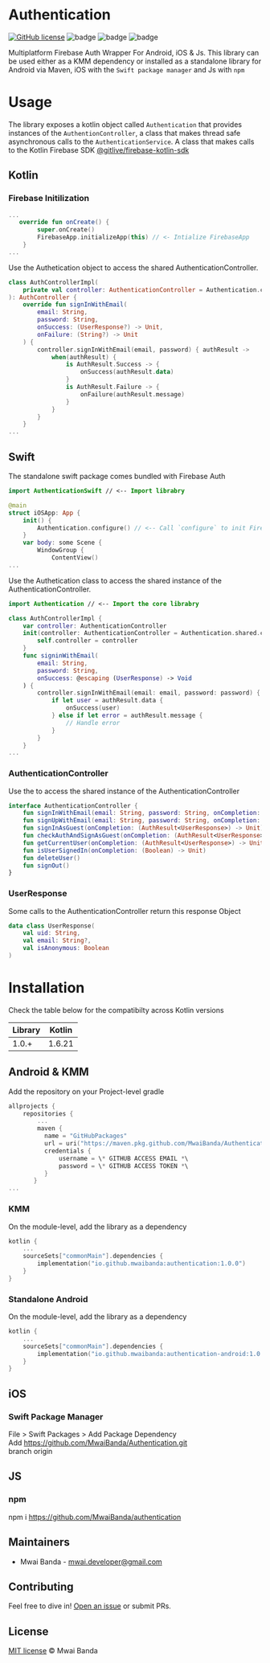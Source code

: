 # Authentication

[![GitHub license](https://img.shields.io/badge/license-MIT-blue.svg)](https://github.com/joffrey-bion/krossbow/blob/main/LICENSE)
![badge][badge-android]
![badge][badge-ios]
![badge][badge-js]


Multiplatform Firebase Auth Wrapper For Android, iOS & Js. This library can be used either as a KMM dependency or installed as a standalone library for Android via Maven, iOS with the `Swift package manager` and Js with `npm`

# Usage
The library exposes a kotlin object called `Authentication` that provides instances of the `AuthentionController`, a class that makes thread safe asynchronous calls to the `AuthenticationService`. A class that makes calls to the Kotlin Firebase SDK [@gitlive/firebase-kotlin-sdk](https://github.com/GitLiveApp/firebase-kotlin-sdk)
## Kotlin
### Firebase Initilization
```kotlin
...
   override fun onCreate() {
        super.onCreate()
        FirebaseApp.initializeApp(this) // <- Intialize FirebaseApp
    }
...
```

Use the Authetication object to access the shared AuthenticationController.
```kotlin
class AuthControllerImpl(
    private val controller: AuthenticationController = Authentication.controller
): AuthController {
    override fun signInWithEmail(
        email: String,
        password: String,
        onSuccess: (UserResponse?) -> Unit,
        onFailure: (String?) -> Unit
    ) {
        controller.signInWithEmail(email, password) { authResult ->
            when(authResult) {
                is AuthResult.Success -> {
                    onSuccess(authResult.data)
                }
                is AuthResult.Failure -> {
                    onFailure(authResult.message)
                }
            }
        }
    }
...
```

## Swift
The standalone swift package comes bundled with Firebase Auth 
```swift
import AuthenticationSwift // <-- Import librabry

@main
struct iOSApp: App {
    init() {
        Authentication.configure() // <-- Call `configure` to init FirebaseApp
    }
    var body: some Scene {
        WindowGroup {
            ContentView()
...
```
Use the Authetication class to access the shared instance of the AuthenticationController.
```swift
import Authentication // <-- Import the core librabry

class AuthControllerImpl {
    var controller: AuthenticationController
    init(controller: AuthenticationController = Authentication.shared.controller) {
        self.controller = controller
    }
    func signinWithEmail(
        email: String,
        password: String,
        onSuccess: @escaping (UserResponse) -> Void
    ) {
        controller.signInWithEmail(email: email, password: password) { authResult in
            if let user = authResult.data {
                onSuccess(user)
            } else if let error = authResult.message {
                // Handle error
            }
        }
    }
...
```

### AuthenticationController
Use the to access the shared instance of the AuthenticationController
```kotlin
interface AuthenticationController {
    fun signInWithEmail(email: String, password: String, onCompletion: (AuthResult<UserResponse>) -> Unit)
    fun signUpWithEmail(email: String, password: String, onCompletion: (AuthResult<UserResponse>) -> Unit)
    fun signInAsGuest(onCompletion: (AuthResult<UserResponse>) -> Unit)
    fun checkAuthAndSignAsGuest(onCompletion: (AuthResult<UserResponse>) -> Unit)
    fun getCurrentUser(onCompletion: (AuthResult<UserResponse>) -> Unit)
    fun isUserSignedIn(onCompletion: (Boolean) -> Unit)
    fun deleteUser()
    fun signOut()
}
```
### UserResponse
Some calls to the AuthenticationController return this response Object
```kotlin
data class UserResponse(
    val uid: String,
    val email: String?,
    val isAnonymous: Boolean
)
```


# Installation

Check the table below for the compatibilty across Kotlin versions

| Library    | Kotlin  |
| ---------- | ------- |
| 1.0.+      | 1.6.21  |

## Android & KMM

Add the repository on your Project-level gradle
```kotlin
allprojects {
    repositories {
        ...
        maven {
          name = "GitHubPackages"
          url = uri("https://maven.pkg.github.com/MwaiBanda/Authentication")
          credentials {
              username = \* GITHUB ACCESS EMAIL *\
              password = \* GITHUB ACCESS TOKEN *\
          }
       }
...    
```

### KMM

On the module-level, add the library as a dependency

```kotlin
kotlin {
    ...
    sourceSets["commonMain"].dependencies {
        implementation("io.github.mwaibanda:authentication:1.0.0")
    }
}
```

### Standalone Android 

On the module-level, add the library as a dependency

```kotlin
kotlin {
    ...
    sourceSets["commonMain"].dependencies {
        implementation("io.github.mwaibanda:authentication-android:1.0.0")
    }
}
```

## iOS

### Swift Package Manager
File > Swift Packages > Add Package Dependency <br>
Add https://github.com/MwaiBanda/Authentication.git <br>
branch origin

## JS
### npm
npm i https://github.com/MwaiBanda/authentication   

## Maintainers

- Mwai Banda - [mwai.developer@gmail.com](mailto:mwai.developer@gmail.com)

## Contributing

Feel free to dive in! [Open an issue](https://github.com/MwaiBanda/Authentication/issues) or submit PRs.

## License

[MIT license](LICENSE) © Mwai Banda


[badge-android]: http://img.shields.io/badge/-android-6EDB8D.svg?style=flat
[badge-jvm]: http://img.shields.io/badge/-jvm-DB413D.svg?style=flat
[badge-js]: http://img.shields.io/badge/-js-F8DB5D.svg?style=flat
[badge-js-ir]: https://img.shields.io/badge/support-[IR]-AAC4E0.svg?style=flat
[badge-nodejs]: https://img.shields.io/badge/-nodejs-68a063.svg?style=flat
[badge-linux]: http://img.shields.io/badge/-linux-2D3F6C.svg?style=flat 
[badge-windows]: http://img.shields.io/badge/-windows-4D76CD.svg?style=flat
[badge-wasm]: https://img.shields.io/badge/-wasm-624FE8.svg?style=flat
[badge-apple-silicon]: http://img.shields.io/badge/support-[AppleSilicon]-43BBFF.svg?style=flat
[badge-ios]: http://img.shields.io/badge/-ios-CDCDCD.svg?style=flat
[badge-mac]: http://img.shields.io/badge/-macos-111111.svg?style=flat
[badge-watchos]: http://img.shields.io/badge/-watchos-C0C0C0.svg?style=flat
[badge-tvos]: http://img.shields.io/badge/-tvos-808080.svg?style=flat
